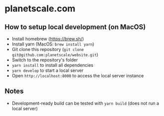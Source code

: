 # planetscale.com

## How to setup local development (on MacOS)

* Install homebrew (https://brew.sh/)
* Install yarn (MacOS: `brew install yarn`)
* Git clone this repository (`git clone git@github.com:planetscale/website.git`)
* Switch to the repository's folder
* `yarn install` to install all dependencies
* `yarn develop` to start a local server
* Open `http://localhost:8000` to access the local server instance

## Notes

* Development-ready build can be tested with `yarn build` (does not run a local server)

